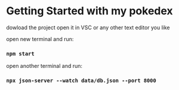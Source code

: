 # Getting Started with my pokedex

dowload the project open it in VSC or any other text editor you like

open new terminal and run:

### `npm start`

open another terminal and run:

### `npx json-server --watch data/db.json --port 8000`

